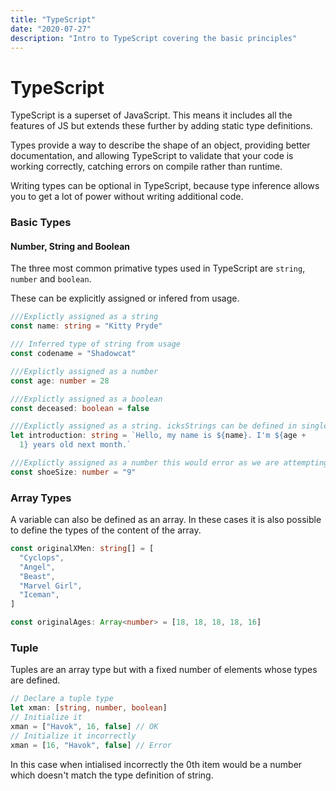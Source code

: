 ```yaml
---
title: "TypeScript"
date: "2020-07-27"
description: "Intro to TypeScript covering the basic principles"
---
```


# TypeScript

TypeScript is a superset of JavaScript. This means it includes all the features of JS but extends these further by adding static type definitions.

Types provide a way to describe the shape of an object, providing better documentation, and allowing TypeScript to validate that your code is working correctly, catching errors on compile rather than runtime.

Writing types can be optional in TypeScript, because type inference allows you to get a lot of power without writing additional code.

### Basic Types

#### Number, String and Boolean

The three most common primative types used in TypeScript are `string`, `number` and `boolean`.

These can be explicitly assigned or infered from usage.

```ts
///Explictly assigned as a string
const name: string = "Kitty Pryde"

/// Inferred type of string from usage
const codename = "Shadowcat"

///Explictly assigned as a number
const age: number = 28

///Explictly assigned as a boolean
const deceased: boolean = false

///Explictly assigned as a string. icksStrings can be defined in single or double quotes or backticks. Within a template string embedded expressions are fine.
let introduction: string = `Hello, my name is ${name}. I'm ${age +
  1} years old next month.`

///Explictly assigned as a number this would error as we are attempting to assign this to a string
const shoeSize: number = "9"
```

### Array Types

A variable can also be defined as an array. In these cases it is also possible to define the types of the content of the array.

```ts
const originalXMen: string[] = [
  "Cyclops",
  "Angel",
  "Beast",
  "Marvel Girl",
  "Iceman",
]

const originalAges: Array<number> = [18, 18, 18, 18, 16]
```

### Tuple

Tuples are an array type but with a fixed number of elements whose types are defined.

```ts
// Declare a tuple type
let xman: [string, number, boolean]
// Initialize it
xman = ["Havok", 16, false] // OK
// Initialize it incorrectly
xman = [16, "Havok", false] // Error
```

In this case when intialised incorrectly the 0th item would be a number which doesn't match the type definition of string.
